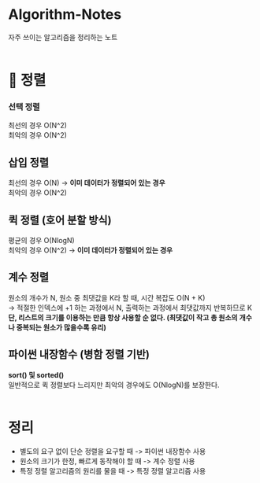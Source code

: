 # Algorithm-Notes
자주 쓰이는 알고리즘을 정리하는 노트 <br><br>

# 📌 정렬
### 선택 정렬
최선의 경우 O(N^2)<br>
최악의 경우 O(N^2)

## 삽입 정렬
최선의 경우 O(N) -> **이미 데이터가 정렬되어 있는 경우**<br>
최악의 경우 O(N^2)

## 퀵 정렬 (호어 분할 방식)
평균의 경우 O(NlogN)<br>
최악의 경우 O(N^2) -> **이미 데이터가 정렬되어 있는 경우**

## 계수 정렬
원소의 개수가 N, 원소 중 최댓값을 K라 할 때, 시간 복잡도 O(N + K)<br>
-> 적절한 인덱스에 +1 하는 과정에서 N, 출력하는 과정에서 최댓값까지 반복하므로 K<br>
**단, 리스트의 크기를 이용하는 만큼 항상 사용할 순 없다. (최댓값이 작고 총 원소의 개수나 중복되는 원소가 많을수록 유리)**

## 파이썬 내장함수 (병함 정렬 기반)
**sort() 및 sorted()**<br>
일반적으로 퀵 정렬보다 느리지만 최악의 경우에도 O(NlogN)를 보장한다.<br><br>

# 정리
* 별도의 요구 없이 단순 정렬을 요구할 때 -> 파이썬 내장함수 사용
* 원소의 크기가 한정, 빠르게 동작해야 할 때 -> 계수 정렬 사용
* 특정 정렬 알고리즘의 원리를 물을 때 -> 특정 정렬 알고리즘 사용
